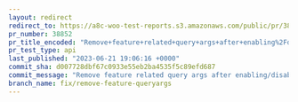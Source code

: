 ```yaml
---
layout: redirect
redirect_to: https://a8c-woo-test-reports.s3.amazonaws.com/public/pr/38852/api/index.html
pr_number: 38852
pr_title_encoded: "Remove+feature+related+query+args+after+enabling%2Fdisabling+it"
pr_test_type: api
last_published: "2023-06-21 19:06:16 +0000"
commit_sha: d007728dbf67c0933e55eb2ba4535f5c89efd687
commit_message: "Remove feature related query args after enabling/disabling it"
branch_name: fix/remove-feature-queryargs
---
```

